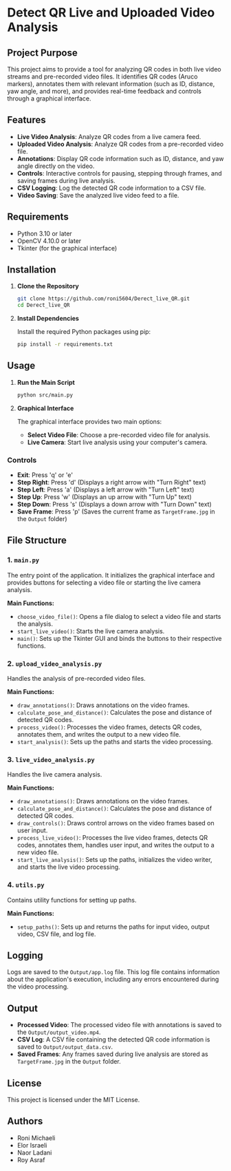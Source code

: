 
# Detect QR Live and Uploaded Video Analysis

## Project Purpose

This project aims to provide a tool for analyzing QR codes in both live video streams and pre-recorded video files. It identifies QR codes (Aruco markers), annotates them with relevant information (such as ID, distance, yaw angle, and more), and provides real-time feedback and controls through a graphical interface.

## Features

- **Live Video Analysis**: Analyze QR codes from a live camera feed.
- **Uploaded Video Analysis**: Analyze QR codes from a pre-recorded video file.
- **Annotations**: Display QR code information such as ID, distance, and yaw angle directly on the video.
- **Controls**: Interactive controls for pausing, stepping through frames, and saving frames during live analysis.
- **CSV Logging**: Log the detected QR code information to a CSV file.
- **Video Saving**: Save the analyzed live video feed to a file.

## Requirements

- Python 3.10 or later
- OpenCV 4.10.0 or later
- Tkinter (for the graphical interface)

## Installation

1. **Clone the Repository**

   ```bash
   git clone https://github.com/roni5604/Derect_live_QR.git
   cd Derect_live_QR
   ```

2. **Install Dependencies**

   Install the required Python packages using pip:

   ```bash
   pip install -r requirements.txt
   ```

## Usage

1. **Run the Main Script**

   ```bash
   python src/main.py
   ```

2. **Graphical Interface**

   The graphical interface provides two main options:
   
   - **Select Video File**: Choose a pre-recorded video file for analysis.
   - **Live Camera**: Start live analysis using your computer's camera.

### Controls

- **Exit**: Press 'q' or 'e'
- **Step Right**: Press 'd' (Displays a right arrow with "Turn Right" text)
- **Step Left**: Press 'a' (Displays a left arrow with "Turn Left" text)
- **Step Up**: Press 'w' (Displays an up arrow with "Turn Up" text)
- **Step Down**: Press 's' (Displays a down arrow with "Turn Down" text)
- **Save Frame**: Press 'p' (Saves the current frame as `TargetFrame.jpg` in the `Output` folder)

## File Structure

### 1. `main.py`

The entry point of the application. It initializes the graphical interface and provides buttons for selecting a video file or starting the live camera analysis.

**Main Functions:**
- `choose_video_file()`: Opens a file dialog to select a video file and starts the analysis.
- `start_live_video()`: Starts the live camera analysis.
- `main()`: Sets up the Tkinter GUI and binds the buttons to their respective functions.

### 2. `upload_video_analysis.py`

Handles the analysis of pre-recorded video files.

**Main Functions:**
- `draw_annotations()`: Draws annotations on the video frames.
- `calculate_pose_and_distance()`: Calculates the pose and distance of detected QR codes.
- `process_video()`: Processes the video frames, detects QR codes, annotates them, and writes the output to a new video file.
- `start_analysis()`: Sets up the paths and starts the video processing.

### 3. `live_video_analysis.py`

Handles the live camera analysis.

**Main Functions:**
- `draw_annotations()`: Draws annotations on the video frames.
- `calculate_pose_and_distance()`: Calculates the pose and distance of detected QR codes.
- `draw_controls()`: Draws control arrows on the video frames based on user input.
- `process_live_video()`: Processes the live video frames, detects QR codes, annotates them, handles user input, and writes the output to a new video file.
- `start_live_analysis()`: Sets up the paths, initializes the video writer, and starts the live video processing.

### 4. `utils.py`

Contains utility functions for setting up paths.

**Main Functions:**
- `setup_paths()`: Sets up and returns the paths for input video, output video, CSV file, and log file.

## Logging

Logs are saved to the `Output/app.log` file. This log file contains information about the application's execution, including any errors encountered during the video processing.

## Output

- **Processed Video**: The processed video file with annotations is saved to the `Output/output_video.mp4`.
- **CSV Log**: A CSV file containing the detected QR code information is saved to `Output/output_data.csv`.
- **Saved Frames**: Any frames saved during live analysis are stored as `TargetFrame.jpg` in the `Output` folder.

## License

This project is licensed under the MIT License. 

## Authors

- Roni Michaeli
- Elor Israeli
- Naor Ladani
- Roy Asraf
